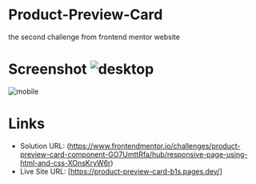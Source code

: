 # Product-Preview-Card
the second challenge from frontend mentor website
# Screenshot ![desktop](https://user-images.githubusercontent.com/111637015/187035288-53f4ba8c-30a6-4311-bbaf-95cc8d11c4f9.png)
![mobile](https://user-images.githubusercontent.com/111637015/187035294-29375335-61ea-4b89-bb5a-6b974cdefc54.png)

# Links
- Solution URL: (https://www.frontendmentor.io/challenges/product-preview-card-component-GO7UmttRfa/hub/responsive-page-using-html-and-css-XOnsKryW6r)
- Live Site URL: [https://product-preview-card-b1s.pages.dev/]
